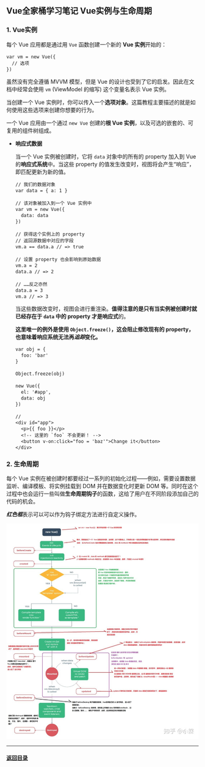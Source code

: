 ## Vue全家桶学习笔记 Vue实例与生命周期
### 1. Vue实例 

每个 Vue 应用都是通过用 `Vue` 函数创建一个新的 **Vue 实例**开始的：

```
var vm = new Vue({
  // 选项
})
```

虽然没有完全遵循 MVVM 模型，但是 Vue 的设计也受到了它的启发。因此在文档中经常会使用 `vm` (ViewModel 的缩写) 这个变量名表示 Vue 实例。

当创建一个 Vue 实例时，你可以传入一个**选项对象**。这篇教程主要描述的就是如何使用这些选项来创建你想要的行为。

一个 Vue 应用由一个通过 `new Vue` 创建的**根 Vue 实例**，以及可选的嵌套的、可复用的组件树组成。

+ **响应式数据**

  当一个 Vue 实例被创建时，它将 `data` 对象中的所有的 property 加入到 Vue 的**响应式系统**中。当这些 property 的值发生改变时，视图将会产生“响应”，即匹配更新为新的值。

  ```
  // 我们的数据对象
  var data = { a: 1 }
  
  // 该对象被加入到一个 Vue 实例中
  var vm = new Vue({
    data: data
  })
  
  // 获得这个实例上的 property
  // 返回源数据中对应的字段
  vm.a == data.a // => true
  
  // 设置 property 也会影响到原始数据
  vm.a = 2
  data.a // => 2
  
  // ……反之亦然
  data.a = 3
  vm.a // => 3
  ```

  当这些数据改变时，视图会进行重渲染。**值得注意的是只有当实例被创建时就已经存在于 `data` 中的 property 才是响应式**的。

  **这里唯一的例外是使用 `Object.freeze()`，这会阻止修改现有的 property，也意味着响应系统无法再*追踪*变化。**

  ```
  var obj = {
    foo: 'bar'
  }
  
  Object.freeze(obj)
  
  new Vue({
    el: '#app',
    data: obj
  })
  
  //
  <div id="app">
    <p>{{ foo }}</p>
    <!-- 这里的 `foo` 不会更新！ -->
    <button v-on:click="foo = 'baz'">Change it</button>
  </div>
  ```

### 2. 生命周期

每个 Vue 实例在被创建时都要经过一系列的初始化过程——例如，需要设置数据监听、编译模板、将实例挂载到 DOM 并在数据变化时更新 DOM 等。同时在这个过程中也会运行一些叫做**生命周期钩子**的函数，这给了用户在不同阶段添加自己的代码的机会。

***红色框***表示可以可以作为钩子绑定方法进行自定义操作。

![生命周期](./image/lifepic.jpg)



---

#### [返回目录](./)
